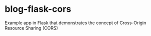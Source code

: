 # blog-flask-cors
Example app in Flask that demonstrates the concept of Cross-Origin Resource Sharing (CORS)
